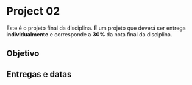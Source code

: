 # Project 02

Este é o projeto final da disciplina. É um projeto que deverá ser entrega **individualmente** e corresponde a **30%** da nota final da disciplina. 

## Objetivo


## Entregas e datas

